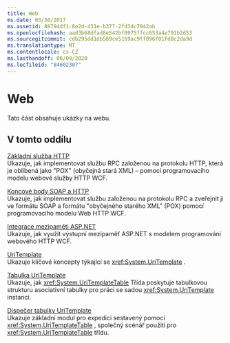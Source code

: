 ```yaml
---
title: Web
ms.date: 03/30/2017
ms.assetid: 88794df1-8e2d-431e-b377-2fd3dc7942ab
ms.openlocfilehash: aad3b68dfad8e542bf0975ffcc653a4e791b2d53
ms.sourcegitcommit: cdb295dd1db589ce5169ac9ff096f01fd0c2da9d
ms.translationtype: MT
ms.contentlocale: cs-CZ
ms.lasthandoff: 06/09/2020
ms.locfileid: "84602307"
---
```

# <a name="web"></a>Web
Tato část obsahuje ukázky na webu.  
  
## <a name="in-this-section"></a>V tomto oddílu
  
 [Základní služba HTTP](basic-http-service.md)  
 Ukazuje, jak implementovat službu RPC založenou na protokolu HTTP, která je oblíbená jako "POX" (obyčejná stará XML) – pomocí programovacího modelu webové služby HTTP WCF.
  
 [Koncové body SOAP a HTTP](soap-and-http-endpoints.md)  
 Ukazuje, jak implementovat službu založenou na protokolu RPC a zveřejnit ji ve formátu SOAP a formátu "obyčejného starého XML" (POX) pomocí programovacího modelu Web HTTP WCF.  
  
 [Integrace mezipaměti ASP.NET](aspnet-caching-integration.md)  
 Ukazuje, jak využít výstupní mezipaměť ASP.NET s modelem programování webového HTTP WCF.  
  
 [UriTemplate](uritemplate-sample.md)  
 Ukazuje klíčové koncepty týkající se <xref:System.UriTemplate> .  
  
 [Tabulka UriTemplate](uritemplate-table-sample.md)  
 Ukazuje, jak <xref:System.UriTemplateTable> Třída poskytuje tabulkovou strukturu asociativní tabulky pro práci se sadou <xref:System.UriTemplate> instancí.  
  
 [Dispečer tabulky UriTemplate](uritemplate-table-dispatcher-sample.md)  
 Ukazuje základní modul pro expedici sestavený pomocí <xref:System.UriTemplateTable> , společný scénář použití pro <xref:System.UriTemplateTable> třídu.
